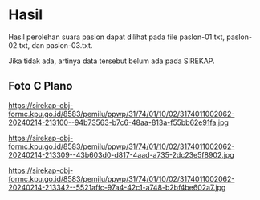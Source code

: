 # Hasil

Hasil perolehan suara paslon dapat dilihat pada file paslon-01.txt, paslon-02.txt, dan paslon-03.txt.

Jika tidak ada, artinya data tersebut belum ada pada SIREKAP.

## Foto C Plano

https://sirekap-obj-formc.kpu.go.id/8583/pemilu/ppwp/31/74/01/10/02/3174011002062-20240214-213100--94b73563-b7c6-48aa-813a-f55bb62e91fa.jpg

https://sirekap-obj-formc.kpu.go.id/8583/pemilu/ppwp/31/74/01/10/02/3174011002062-20240214-213309--43b603d0-d817-4aad-a735-2dc23e5f8902.jpg

https://sirekap-obj-formc.kpu.go.id/8583/pemilu/ppwp/31/74/01/10/02/3174011002062-20240214-213342--5521affc-97a4-42c1-a748-b2bf4be602a7.jpg
